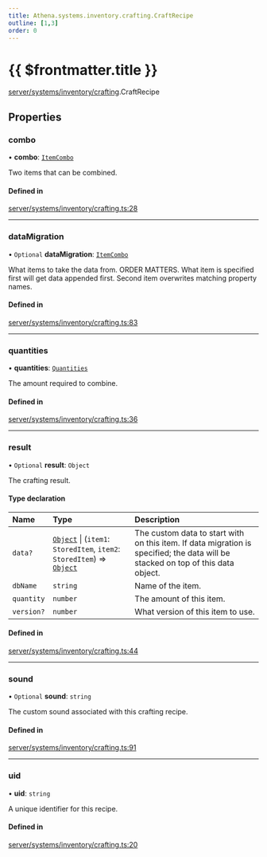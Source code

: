 ```yaml
---
title: Athena.systems.inventory.crafting.CraftRecipe
outline: [1,3]
order: 0
---
```


# {{ $frontmatter.title }}


[server/systems/inventory/crafting](../modules/server_systems_inventory_crafting.md).CraftRecipe

## Properties

### combo

• **combo**: [`ItemCombo`](../modules/server_systems_inventory_crafting.md#ItemCombo)

Two items that can be combined.

#### Defined in

[server/systems/inventory/crafting.ts:28](https://github.com/Stuyk/altv-athena/blob/8d130a5/src/core/server/systems/inventory/crafting.ts#L28)

___

### dataMigration

• `Optional` **dataMigration**: [`ItemCombo`](../modules/server_systems_inventory_crafting.md#ItemCombo)

What items to take the data from.
ORDER MATTERS. What item is specified first will get data appended first.
Second item overwrites matching property names.

#### Defined in

[server/systems/inventory/crafting.ts:83](https://github.com/Stuyk/altv-athena/blob/8d130a5/src/core/server/systems/inventory/crafting.ts#L83)

___

### quantities

• **quantities**: [`Quantities`](../modules/server_systems_inventory_crafting.md#Quantities)

The amount required to combine.

#### Defined in

[server/systems/inventory/crafting.ts:36](https://github.com/Stuyk/altv-athena/blob/8d130a5/src/core/server/systems/inventory/crafting.ts#L36)

___

### result

• `Optional` **result**: `Object`

The crafting result.

#### Type declaration

| Name | Type | Description |
| :------ | :------ | :------ |
| `data?` | [`Object`](../modules/server_systems_plugins_Internal.md#Object) \| (`item1`: `StoredItem`, `item2`: `StoredItem`) => [`Object`](../modules/server_systems_plugins_Internal.md#Object) | The custom data to start with on this item. If data migration is specified; the data will be stacked on top of this data object. |
| `dbName` | `string` | Name of the item. |
| `quantity` | `number` | The amount of this item. |
| `version?` | `number` | What version of this item to use. |

#### Defined in

[server/systems/inventory/crafting.ts:44](https://github.com/Stuyk/altv-athena/blob/8d130a5/src/core/server/systems/inventory/crafting.ts#L44)

___

### sound

• `Optional` **sound**: `string`

The custom sound associated with this crafting recipe.

#### Defined in

[server/systems/inventory/crafting.ts:91](https://github.com/Stuyk/altv-athena/blob/8d130a5/src/core/server/systems/inventory/crafting.ts#L91)

___

### uid

• **uid**: `string`

A unique identifier for this recipe.

#### Defined in

[server/systems/inventory/crafting.ts:20](https://github.com/Stuyk/altv-athena/blob/8d130a5/src/core/server/systems/inventory/crafting.ts#L20)
